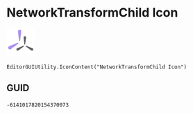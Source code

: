 # NetworkTransformChild Icon
![](/img/NetworkTransformChild%20Icon.png)

``` CSharp
EditorGUIUtility.IconContent("NetworkTransformChild Icon")
```
## GUID
```
-6141017820154370073
```
